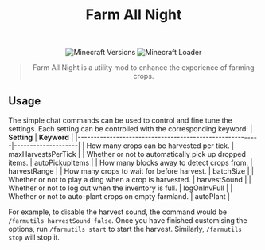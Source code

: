 <div style="text-align: center;"><h1 >Farm All Night</h1>
<br />

![Minecraft Versions](https://img.shields.io/badge/Minecraft-1.20.2-9450cc)
![Minecraft Loader](https://img.shields.io/badge/Loader-Fabric-547280)
<br/>

</div>

<blockquote style="text-align: center;">Farm All Night is a utility mod to enhance the experience of farming crops.
</blockquote>

## Usage
The simple chat commands can be used to control and fine tune the settings.
Each setting can be controlled with the corresponding keyword:
| **Setting**                                             | **Keyword**        |
|---------------------------------------------------------|--------------------|
| How many crops can be harvested per tick.               | maxHarvestsPerTick |
| Whether or not to automatically pick up dropped items.  | autoPickupItems    |
| How many blocks away to detect crops from.              | harvestRange       |
| How many crops to wait for before harvest.              | batchSize          |
| Whether or not to play a ding when a crop is harvested. | harvestSound       |
| Whether or not to log out when the inventory is full.   | logOnInvFull       |
| Whether or not to auto-plant crops on empty farmland.   | autoPlant          |

For example, to disable the harvest sound, the command would be `/farmutils harvestSound false`.
Once you have finished customising the options, run `/farmutils start` to start the harvest.
Similarly, `/farmutils stop` will stop it.
